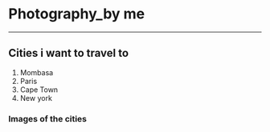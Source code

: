 # Photography_by me
---

## Cities i want to travel to
1. Mombasa
2. Paris
3. Cape Town
4. New york

### Images of the cities
 
